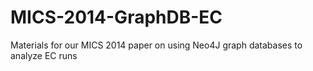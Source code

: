MICS-2014-GraphDB-EC
====================

Materials for our MICS 2014 paper on using Neo4J graph databases to analyze EC runs
